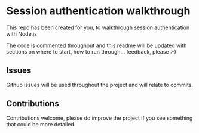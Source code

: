 # Session authentication walkthrough

This repo has been created for you, to walkthrough session authentication with Node.js

The code is commented throughout and this readme will be updated with sections on where to start, how to run through... feedback, please :-) 

## Issues

Github issues will be used throughout the project and will relate to commits. 

## Contributions

Contributions welcome, please do improve the project if you see something that could be more detailed.
